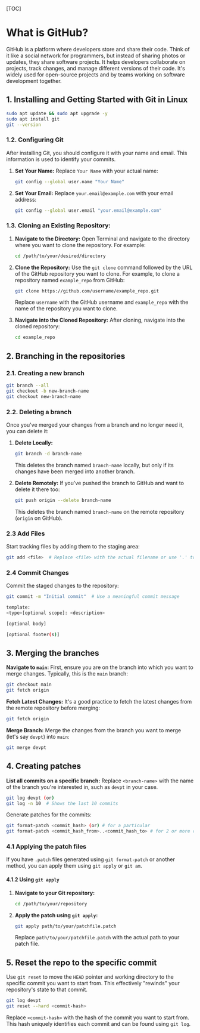 [TOC]

# What is GitHub?

GitHub is a platform where developers store and share their code. Think of it like a social network for programmers, but instead of sharing photos or updates, they share software projects. It helps developers collaborate on projects, track changes, and manage different versions of their code. It's widely used for open-source projects and by teams working on software development together.

## 1. Installing and Getting Started with Git in Linux

```bash
sudo apt update && sudo apt upgrade -y
sudo apt install git
git --version
```

### 1.2. Configuring Git

After installing Git, you should configure it with your name and email. This information is used to identify your commits.

1. **Set Your Name:** Replace `Your Name` with your actual name:

   ```bash
   git config --global user.name "Your Name"
   ```
   
2. **Set Your Email:** Replace `your.email@example.com` with your email address:

   ```bash
   git config --global user.email "your.email@example.com"
   ```

### 1.3. Cloning an Existing Repository:

1. **Navigate to the Directory:** Open Terminal and navigate to the directory where you want to clone the repository. For example:

   ```bash
   cd /path/to/your/desired/directory
   ```

2. **Clone the Repository:** Use the `git clone` command followed by the URL of the GitHub repository you want to clone. For example, to clone a repository named `example_repo` from GitHub:

   ```bash
   git clone https://github.com/username/example_repo.git
   ```

   Replace `username` with the GitHub username and `example_repo` with the name of the repository you want to clone.

3. **Navigate into the Cloned Repository:** After cloning, navigate into the cloned repository:

   ```bash
   cd example_repo
   ```



## 2. Branching in the repositories
### 2.1. Creating a new branch

   ```bash
   git branch --all
   git checkout -b new-branch-name
   git checkout new-branch-name
   ```

### 2.2. Deleting a branch

Once you've merged your changes from a branch and no longer need it, you can delete it:

   1. **Delete Locally:**

      ```bash
      git branch -d branch-name
      ```

      This deletes the branch named `branch-name` locally, but only if its changes have been merged into another branch.

   2. **Delete Remotely:** If you've pushed the branch to GitHub and want to delete it there too:

      ```bash
      git push origin --delete branch-name
      ```

      This deletes the branch named `branch-name` on the remote repository (`origin` on GitHub).

### 2.3 Add Files

Start tracking files by adding them to the staging area:

   ```bash
   git add <file>  # Replace <file> with the actual filename or use '.' to add all files
   ```

### 2.4 Commit Changes

Commit the staged changes to the repository:

   ```bash
   git commit -m "Initial commit"  # Use a meaningful commit message
   
   template:
   <type>[optional scope]: <description>
   
   [optional body]
   
   [optional footer(s)]
   ```

## 3. Merging the branches

**Navigate to `main`:** First, ensure you are on the branch into which you want to merge changes. Typically, this is the `main` branch:

```bash
git checkout main
git fetch origin
```

**Fetch Latest Changes:** It's a good practice to fetch the latest changes from the remote repository before merging:

```bash
git fetch origin
```

**Merge Branch:** Merge the changes from the branch you want to merge (let's say `devpt`) into `main`:

```bash
git merge devpt
```



## 4. Creating patches

**List all commits on a specific branch:** Replace `<branch-name>` with the name of the branch you're interested in, such as `devpt` in your case.

```bash
git log devpt (or)
git log -n 10  # Shows the last 10 commits
```

Generate patches for the commits:

```bash
git format-patch <commit_hash> (or) # for a particular
git format-patch <commit_hash_from>..<commit_hash_to> # for 2 or more commits
```

### 4.1 Applying the patch files

If you have `.patch` files generated using `git format-patch` or another method, you can apply them using `git apply` or `git am`.

#### 4.1.2 Using `git apply`

1. **Navigate to your Git repository:**

   ```bash
   cd /path/to/your/repository
   ```

2. **Apply the patch using `git apply`:**

   ```bash
   git apply path/to/your/patchfile.patch
   ```

   Replace `path/to/your/patchfile.patch` with the actual path to your patch file.



## 5. Reset the repo to the specific commit

Use `git reset` to move the `HEAD` pointer and working directory to the specific commit you want to start from. This effectively "rewinds" your repository's state to that commit.

```bash
git log devpt
git reset --hard <commit-hash>
```

Replace `<commit-hash>` with the hash of the commit you want to start from. This hash uniquely identifies each commit and can be found using `git log`.
